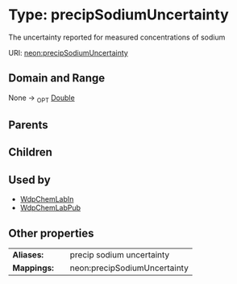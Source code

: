 
# Type: precipSodiumUncertainty


The uncertainty reported for measured concentrations of sodium

URI: [neon:precipSodiumUncertainty](https://data.neonscience.org/precipSodiumUncertainty)


## Domain and Range

None ->  <sub>OPT</sub> [Double](types/Double.md)

## Parents


## Children


## Used by

 * [WdpChemLabIn](WdpChemLabIn.md)
 * [WdpChemLabPub](WdpChemLabPub.md)

## Other properties

|  |  |  |
| --- | --- | --- |
| **Aliases:** | | precip sodium uncertainty |
| **Mappings:** | | neon:precipSodiumUncertainty |

